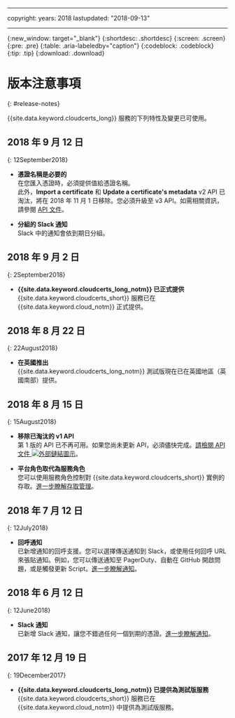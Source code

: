 
---
copyright:
  years: 2018
lastupdated: "2018-09-13"

---

{:new_window: target="_blank"}
{:shortdesc: .shortdesc}
{:screen: .screen}
{:pre: .pre}
{:table: .aria-labeledby="caption"}
{:codeblock: .codeblock}
{:tip: .tip}
{:download: .download}

# 版本注意事項
{: #release-notes}

{{site.data.keyword.cloudcerts_long}} 服務的下列特性及變更已可使用。

## 2018 年 9 月 12 日
{: 12September2018}

- **憑證名稱是必要的**  
  在您匯入憑證時，必須提供值給憑證名稱。  
  此外，**Import a certificate** 和 **Update a certificate's metadata** v2 API 已淘汰，將在 2018 年 11 月 1 日移除。您必須升級至 v3 API。如需相關資訊，請參閱 [API 文件](https://console.bluemix.net/apidocs/certificate-manager)。

- **分組的 Slack 通知**  
  Slack 中的通知會依到期日分組。

## 2018 年 9 月 2 日
{: 2September2018}

- **{{site.data.keyword.cloudcerts_long_notm}} 已正式提供**  
  {{site.data.keyword.cloudcerts_short}} 服務已在 {{site.data.keyword.cloud_notm}} 正式提供。

## 2018 年 8 月 22 日
{: 22August2018}

- **在英國推出**  
  {{site.data.keyword.cloudcerts_long_notm}} 測試版現在已在英國地區（英國南部）提供。

## 2018 年 8 月 15 日
{: 15August2018}

- **移除已淘汰的 v1 API**  
  第 1 版的 API 已不再可用。如果您尚未更新 API，必須儘快完成。[請檢閱 API 文件 ![外部鏈結圖示](../../icons/launch-glyph.svg "外部鏈結圖示")](https://console.bluemix.net/apidocs/)。

- **平台角色取代為服務角色**  
  您可以使用服務角色控制對 {{site.data.keyword.cloudcerts_short}} 實例的存取。[進一步瞭解存取管理](access-management.html)。

## 2018 年 7 月 12 日
{: 12July2018}

- **回呼通知**  
  已新增通知的回呼支援。您可以選擇傳送通知到 Slack，或使用任何回呼 URL 來張貼通知。例如，您可以傳送通知至 PagerDuty、自動在 GitHub 開啟問題，或是觸發更新 Script。[進一步瞭解通知](notifications-dashboard.html)。

## 2018 年 6 月 12 日
{: 12June2018}

- **Slack 通知**  
  已新增 Slack 通知，讓您不錯過任何一個到期的憑證。[進一步瞭解通知](notifications-dashboard.html)。

## 2017 年 12 月 19 日
{: 19December2017}

- **{{site.data.keyword.cloudcerts_long_notm}} 已提供為測試版服務**  
  {{site.data.keyword.cloudcerts_short}} 服務已在 {{site.data.keyword.cloud_notm}} 中提供為測試版服務。
